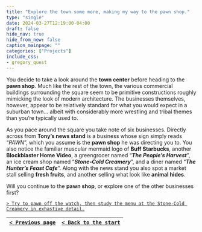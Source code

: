 ```yaml
---
title: "Explore the town some more, making my way to the pawn shop."
type: "single"
date: 2024-03-27T12:19:00-04:00
draft: false
hide_nav: true
hide_from_new: false
caption_mainpage: ""
categories: ["Projects"]
include_css:
- gregory_quest
---
```


You decide to take a look around the **town center** before heading to the **pawn shop**. Much like the rest of the town, the various commercial buildings surrounding the square seem to be primitive constructions roughly mimicking the look of modern architecture. The businesses themselves, however, appear to be relatively standard for what you would expect in a suburban town… albeit with considerably more wrestling and tribal themes than you’re typically used to.

As you pace around the square you take note of six businesses. Directly across from **Tony’s news stand** is a business whose sign simply reads “*PAWN*”, which you assume is the **pawn shop** he was directing you to. You also notice the familiar muscular mermaid logo of **Buff Starbucks**, another **Blockblaster Home Video**, a greengrocer named “***The People’s Harvest***”, an ice cream shop named “***Stone-Cold Creamery***”, and a diner named “***The Hunter’s Feast Cafe***”. Along with the news stand you also spot a market stall selling **fresh fruits**, and another selling what look like **animal hides**.

Will you continue to the **pawn shop**, or explore one of the other businesses first? 

[``> Try to pawn off the watch, then study the menu at the Stone-Cold Creamery in exhastive detail.``](../80)

|[``< Previous page``](../78)|[``< Back to the start``](../)|
|---|---|